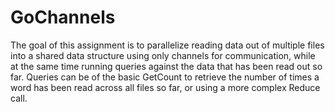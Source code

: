 # GoChannels
The goal of this assignment is to parallelize reading data out of multiple files into a shared data structure using only channels for communication, while at the same time running queries against the data that has been read out so far. Queries can be of the basic GetCount to retrieve the number of times a word has been read across all files so far, or using a more complex Reduce call.
